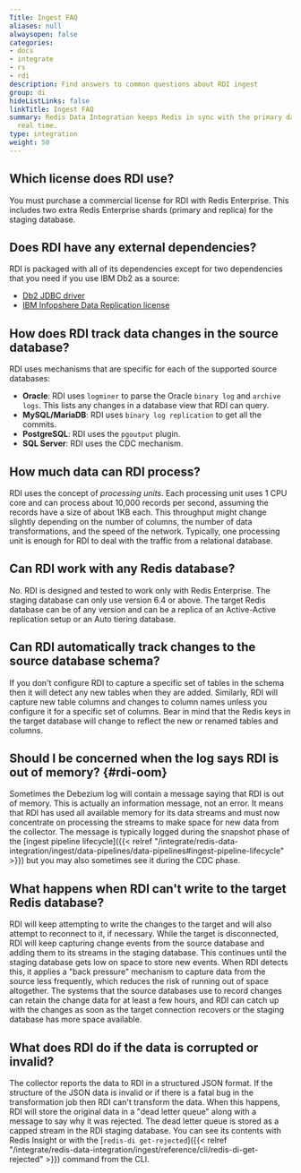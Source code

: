 ```yaml
---
Title: Ingest FAQ
aliases: null
alwaysopen: false
categories:
- docs
- integrate
- rs
- rdi
description: Find answers to common questions about RDI ingest
group: di
hideListLinks: false
linkTitle: Ingest FAQ
summary: Redis Data Integration keeps Redis in sync with the primary database in near
  real time.
type: integration
weight: 50
---
```


## Which license does RDI use?

You must purchase a commercial license for RDI with Redis Enterprise. This includes two extra
Redis Enterprise shards (primary and replica) for the staging database.

## Does RDI have any external dependencies?

RDI is packaged with all of its dependencies except for two dependencies that
you need if you use IBM Db2 as a source:

- [Db2 JDBC driver](https://www.ibm.com/support/pages/db2-jdbc-driver-versions-and-downloads)
- [IBM Infopshere Data Replication license](https://www.ibm.com/docs/en/db2/10.5?topic=information-licensing-replication)

## How does RDI track data changes in the source database?

RDI uses mechanisms that are specific for each of the supported
source databases:

- **Oracle**:  RDI uses `logminer` to parse the Oracle `binary log` and `archive logs`. This
  lists any changes in a database view that RDI can query.
- **MySQL/MariaDB**: RDI uses `binary log replication` to get all the commits.
- **PostgreSQL**:  RDI uses the `pgoutput` plugin.
- **SQL Server**: RDI uses the CDC mechanism.

## How much data can RDI process?

RDI uses the concept of *processing units*. Each processing unit uses 1 CPU core and can process
about 10,000 records per second, assuming the records have a size of about 1KB each. This throughput
might change slightly depending on the number of columns, the number of data transformations,
and the speed of the network. Typically, one processing unit is enough for RDI to deal with the
traffic from a relational database.

## Can RDI work with any Redis database?

No. RDI is designed and tested to work only with Redis Enterprise. The staging database can
only use version 6.4 or above. The target Redis database can be of any version and can be a
replica of an Active-Active replication setup or an Auto tiering database.

## Can RDI automatically track changes to the source database schema?

If you don't configure RDI to capture a specific set of tables in the schema then it will
detect any new tables when they are added. Similarly, RDI will capture new table columns
and changes to column names unless you configure it for a specific set of columns.
Bear in mind that the Redis keys in the target database will change to reflect the
new or renamed tables and columns.

## Should I be concerned when the log says RDI is out of memory? {#rdi-oom}

Sometimes the Debezium log will contain a message saying that RDI is out of
memory. This is actually an information message, not an error. It means that
RDI has used all available memory for its data streams and must now concentrate
on processing the streams to make space for new data from the collector.
The message is typically logged during the
snapshot phase of the
[ingest pipeline lifecycle]({{< relref "/integrate/redis-data-integration/ingest/data-pipelines/data-pipelines#ingest-pipeline-lifecycle" >}})
but you may also sometimes see it during the CDC phase.

## What happens when RDI can't write to the target Redis database?

RDI will keep attempting to write the changes to the target and will also attempt
to reconnect to it, if necessary. While the target is disconnected, RDI
will keep capturing change events from the source database and adding them to its
streams in the staging database. This continues until the staging database gets
low on space to store new events. When RDI detects this, it applies a "back pressure"
mechanism to capture data from the source less frequently, which reduces the risk of running
out of space altogether. The systems that the source databases use to record changes can
retain the change data for at least a few hours, and RDI can catch up with the
changes as soon as the target connection recovers or the staging database has
more space available.

## What does RDI do if the data is corrupted or invalid?

The collector reports the data to RDI in a structured JSON format. If
the structure of the JSON data is invalid or if there is a fatal bug in the transformation
job then RDI can't transform the data. When this happens, RDI will store the original data
in a "dead letter queue" along with a message to say why it was rejected. The dead letter
queue is stored as a capped stream in the RDI staging database. You can see its contents
with Redis Insight or with the 
[`redis-di get-rejected`]({{< relref "/integrate/redis-data-integration/ingest/reference/cli/redis-di-get-rejected" >}})
command from the CLI.
